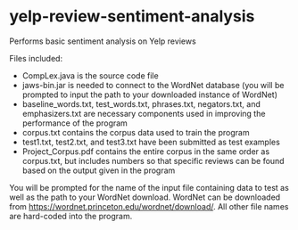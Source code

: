 # yelp-review-sentiment-analysis
Performs basic sentiment analysis on Yelp reviews

Files included:
- CompLex.java is the source code file
- jaws-bin.jar is needed to connect to the WordNet database (you will be prompted to input the path to your downloaded instance of WordNet)
- baseline_words.txt, test_words.txt, phrases.txt, negators.txt, and emphasizers.txt are necessary components used in improving the performance of the program
- corpus.txt contains the corpus data used to train the program
- test1.txt, test2.txt, and test3.txt have been submitted as test examples
- Project_Corpus.pdf contains the entire corpus in the same order as corpus.txt, but includes numbers so that specific reviews can be found based on the output given in the program

You will be prompted for the name of the input file containing data to test as well as the path to your WordNet download. WordNet can be downloaded from https://wordnet.princeton.edu/wordnet/download/. All other file names are hard-coded into the program. 
